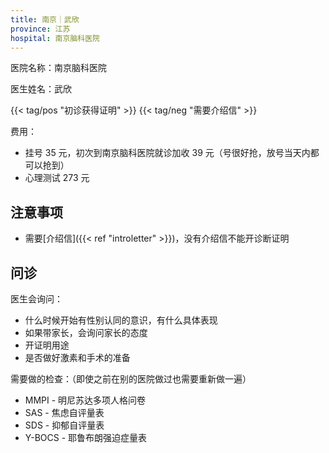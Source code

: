 ```yaml
---
title: 南京｜武欣
province: 江苏
hospital: 南京脑科医院
---
```


医院名称：南京脑科医院

医生姓名：武欣

{{< tag/pos "初诊获得证明" >}} {{< tag/neg "需要介绍信" >}}

费用：

- 挂号 35 元，初次到南京脑科医院就诊加收 39 元（号很好抢，放号当天内都可以抢到）
- 心理测试 273 元

## 注意事项

- 需要[介绍信]({{< ref "introletter" >}})，没有介绍信不能开诊断证明

## 问诊

医生会询问：

- 什么时候开始有性别认同的意识，有什么具体表现
- 如果带家长，会询问家长的态度
- 开证明用途
- 是否做好激素和手术的准备

需要做的检查：（即使之前在别的医院做过也需要重新做一遍）

- MMPI - 明尼苏达多项人格问卷 <!-- - PDQ-4+,人格障碍测试筛查量表 [人格测试]不确定是不是这张表 -->
- SAS - 焦虑自评量表
- SDS - 抑郁自评量表
- Y-BOCS - 耶鲁布朗强迫症量表
